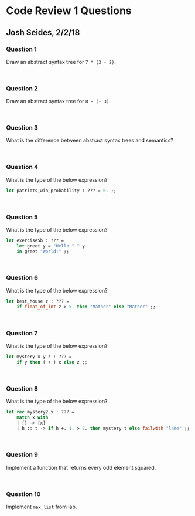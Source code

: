 # Code Review 1 Questions
## Josh Seides, 2/2/18

### Question 1
Draw an abstract syntax tree for `7 * (3 - 2)`.

<br/>

### Question 2
Draw an abstract syntax tree for `8 - (- 3)`.

<br/>

### Question 3
What is the difference between abstract syntax trees and semantics?

<br/>

### Question 4
What is the type of the below expression?
```ocaml
let patriots_win_probability : ??? = 0. ;;
```

<br/>


### Question 5
What is the type of the below expression?
```ocaml
let exercise5b : ??? =
    let greet y = "Hello " ^ y
    in greet "World!" ;;
```

<br/>

### Question 6
What is the type of the below expression?
```ocaml
let best_house z : ??? =
    if float_of_int z > 5. then "Mather" else "Mather" ;;
```

<br/>

### Question 7
What is the type of the below expression?
```ocaml
let mystery x y z : ??? =
    if y then ( + ) x else z ;;
```

<br/>

### Question 8
What is the type of the below expression?
```ocaml
let rec mystery2 x : ??? =
    match x with
    | [] -> [x]
    | h :: t -> if h +. 1. > 2. then mystery t else failwith "lame" ;;
```

<br/>

### Question 9
Implement a function that returns every odd element squared.

<br/>

### Question 10
Implement `max_list` from lab.
